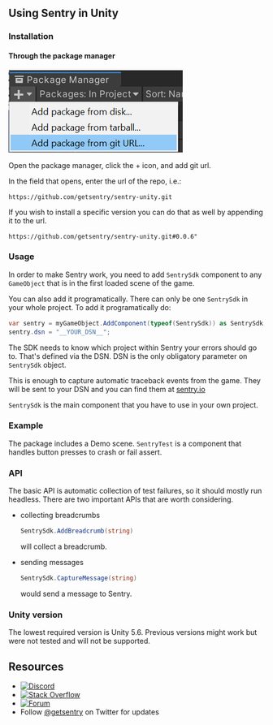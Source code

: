 ## Using Sentry in Unity

### Installation

#### Through the package manager

![Install git package screenshot](./Documentation~/install-git-package.png)

Open the package manager, click the + icon, and add git url.

In the field that opens, enter the url of the repo, i.e.:

```
https://github.com/getsentry/sentry-unity.git
```

If you wish to install a specific version you can do that as well by appending
it to the url.

```
https://github.com/getsentry/sentry-unity.git#0.0.6"
```

### Usage

In order to make Sentry work, you need to add `SentrySdk` component to any
`GameObject` that is in the first loaded scene of the game.

You can also add it programatically. There can only be one `SentrySdk`
in your whole project. To add it programatically do:

```C#
var sentry = myGameObject.AddComponent(typeof(SentrySdk)) as SentrySdk;
sentry.dsn = "__YOUR_DSN__";
```

The SDK needs to know which project within Sentry your errors should go to. That's defined via the DSN.
DSN is the only obligatory parameter on `SentrySdk` object.

This is enough to capture automatic traceback events from the game. They will
be sent to your DSN and you can find them at [sentry.io](sentry.io)

`SentrySdk` is the main component that you have to use in your own project.

### Example

The package includes a Demo scene. `SentryTest` is a component that handles
button presses to crash or fail assert.

### API

The basic API is automatic collection of test failures, so it should mostly
run headless. There are two important APIs that are worth considering.

* collecting breadcrumbs

  ```C#
  SentrySdk.AddBreadcrumb(string)
  ```

  will collect a breadcrumb.

* sending messages

  ```C#
  SentrySdk.CaptureMessage(string)
  ```

  would send a message to Sentry.

### Unity version

The lowest required version is Unity 5.6.
Previous versions might work but were not tested and will not be supported.

## Resources
* [![Discord](https://img.shields.io/discord/621778831602221064)](https://discord.gg/Ww9hbqr)
* [![Stack Overflow](https://img.shields.io/badge/stack%20overflow-sentry-green.svg)](http://stackoverflow.com/questions/tagged/sentry)
* [![Forum](https://img.shields.io/badge/forum-sentry-green.svg)](https://forum.sentry.io/c/sdks)
* Follow [@getsentry](https://twitter.com/getsentry) on Twitter for updates
